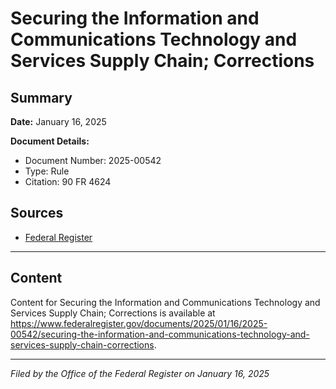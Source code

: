 # Securing the Information and Communications Technology and Services Supply Chain; Corrections

## Summary

**Date:** January 16, 2025

**Document Details:**
- Document Number: 2025-00542
- Type: Rule
- Citation: 90 FR 4624

## Sources
- [Federal Register](https://www.federalregister.gov/documents/2025/01/16/2025-00542/securing-the-information-and-communications-technology-and-services-supply-chain-corrections)

---

## Content

Content for Securing the Information and Communications Technology and Services Supply Chain; Corrections is available at https://www.federalregister.gov/documents/2025/01/16/2025-00542/securing-the-information-and-communications-technology-and-services-supply-chain-corrections.

---

*Filed by the Office of the Federal Register on January 16, 2025*
